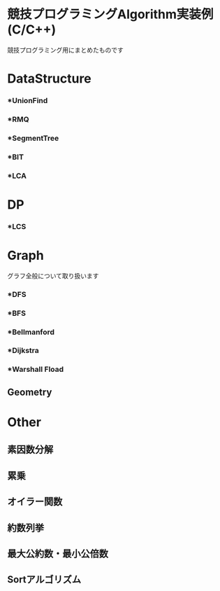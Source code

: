 # 競技プログラミングAlgorithm実装例(C/C++)
競技プログラミング用にまとめたものです


# DataStructure
### *UnionFind
### *RMQ
### *SegmentTree
### *BIT
### *LCA


# DP
### *LCS


# Graph
グラフ全般について取り扱います
### *DFS
### *BFS
### *Bellmanford
### *Dijkstra
### *Warshall Fload


## Geometry


# Other
## 素因数分解
## 累乗
## オイラー関数
## 約数列挙
## 最大公約数・最小公倍数
## Sortアルゴリズム
